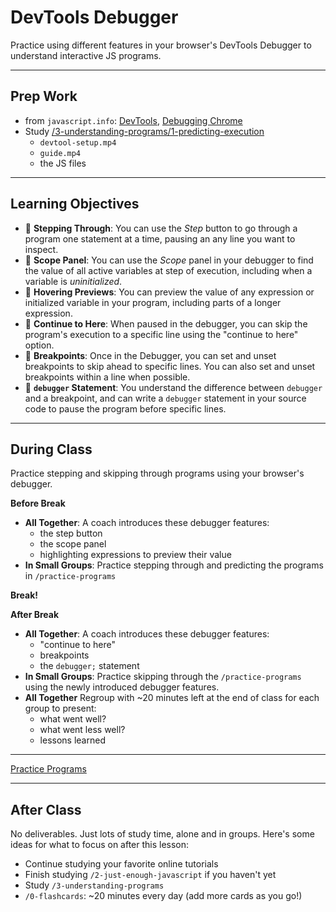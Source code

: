 # DevTools Debugger

Practice using different features in your browser's DevTools Debugger to
understand interactive JS programs.

---

## Prep Work

- from `javascript.info`: [DevTools](https://javascript.info/devtools),
  [Debugging Chrome](https://javascript.info/debugging-chrome)
- Study
  [/3-understanding-programs/1-predicting-execution](../../3-understanding-programs/1-predicting-execution/?--defaults)
  - `devtool-setup.mp4`
  - `guide.mp4`
  - the JS files

---

## Learning Objectives

- 🥚 **Stepping Through**: You can use the _Step_ button to go through a program
  one statement at a time, pausing an any line you want to inspect.
- 🥚 **Scope Panel**: You can use the _Scope_ panel in your debugger to find the
  value of all active variables at step of execution, including when a variable
  is _uninitialized_.
- 🥚 **Hovering Previews**: You can preview the value of any expression or
  initialized variable in your program, including parts of a longer expression.
- 🐣 **Continue to Here**: When paused in the debugger, you can skip the
  program's execution to a specific line using the "continue to here" option.
- 🐥 **Breakpoints**: Once in the Debugger, you can set and unset breakpoints to
  skip ahead to specific lines. You can also set and unset breakpoints within a
  line when possible.
- 🐔 **`debugger` Statement**: You understand the difference between `debugger`
  and a breakpoint, and can write a `debugger` statement in your source code to
  pause the program before specific lines.

---

## During Class

Practice stepping and skipping through programs using your browser's debugger.

**Before Break**

- **All Together**: A coach introduces these debugger features:
  - the step button
  - the scope panel
  - highlighting expressions to preview their value
- **In Small Groups**: Practice stepping through and predicting the programs in
  `/practice-programs`

**Break!**

**After Break**

- **All Together**: A coach introduces these debugger features:
  - "continue to here"
  - breakpoints
  - the `debugger;` statement
- **In Small Groups**: Practice skipping through the `/practice-programs` using
  the newly introduced debugger features.
- **All Together** Regroup with ~20 minutes left at the end of class for each
  group to present:
  - what went well?
  - what went less well?
  - lessons learned

---

<a class="study-lens" href="./practice-programs?study" target="_blank">Practice
Programs</a>

---

## After Class

No deliverables. Just lots of study time, alone and in groups. Here's some ideas
for what to focus on after this lesson:

- Continue studying your favorite online tutorials
- Finish studying `/2-just-enough-javascript` if you haven't yet
- Study `/3-understanding-programs`
- `/0-flashcards`: ~20 minutes every day (add more cards as you go!)
